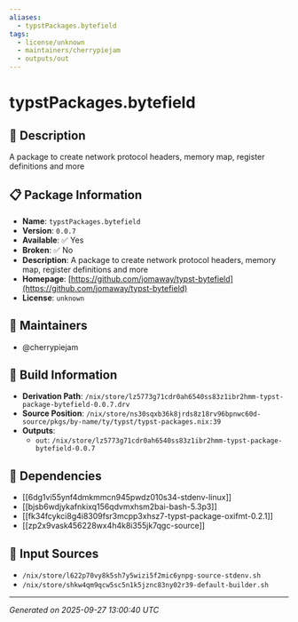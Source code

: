 ```yaml
---
aliases:
  - typstPackages.bytefield
tags:
  - license/unknown
  - maintainers/cherrypiejam
  - outputs/out
---
```


# typstPackages.bytefield

## 📝 Description

A package to create network protocol headers, memory map, register definitions and more

## 📋 Package Information

- **Name**: `typstPackages.bytefield`
- **Version**: `0.0.7`
- **Available**: ✅ Yes
- **Broken**: ✅ No
- **Description**: A package to create network protocol headers, memory map, register definitions and more
- **Homepage**: [https://github.com/jomaway/typst-bytefield](https://github.com/jomaway/typst-bytefield)
- **License**: `unknown`
## 👥 Maintainers

- @cherrypiejam


## 🔧 Build Information

- **Derivation Path**: `/nix/store/lz5773g71cdr0ah6540ss83z1ibr2hmm-typst-package-bytefield-0.0.7.drv`
- **Source Position**: `/nix/store/ns30sqxb36k8jrds8z18rv96bpnwc60d-source/pkgs/by-name/ty/typst/typst-packages.nix:39`
- **Outputs**:
  - `out`:  `/nix/store/lz5773g71cdr0ah6540ss83z1ibr2hmm-typst-package-bytefield-0.0.7`

## 🔗 Dependencies

- [[6dg1vi55ynf4dmkmmcn945pwdz010s34-stdenv-linux]]
- [[bjsb6wdjykafnkixq156qdvmxhsm2bai-bash-5.3p3]]
- [[fk34fcykci8g4i8309fsr3mcpp3xhsz7-typst-package-oxifmt-0.2.1]]
- [[zp2x9vask456228wx4h4k8i355jk7qgc-source]]

## 📁 Input Sources

- `/nix/store/l622p70vy8k5sh7y5wizi5f2mic6ynpg-source-stdenv.sh`
- `/nix/store/shkw4qm9qcw5sc5n1k5jznc83ny02r39-default-builder.sh`

---
*Generated on 2025-09-27 13:00:40 UTC*
